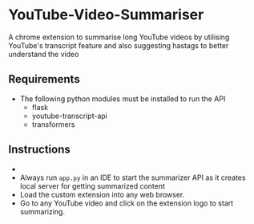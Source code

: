 # YouTube-Video-Summariser
A chrome extension to summarise long YouTube videos by utilising YouTube's transcript feature and also suggesting hastags to better understand the video

## Requirements
- The following python modules must be installed to run the API
  - flask
  - youtube-transcript-api
  - transformers
  
## Instructions
- 
- Always run ` app.py ` in an IDE to start the summarizer API as it creates local server for getting summarized content
- Load the custom extension into any web browser.
- Go to any YouTube video and click on the extension logo to start summarizing.
